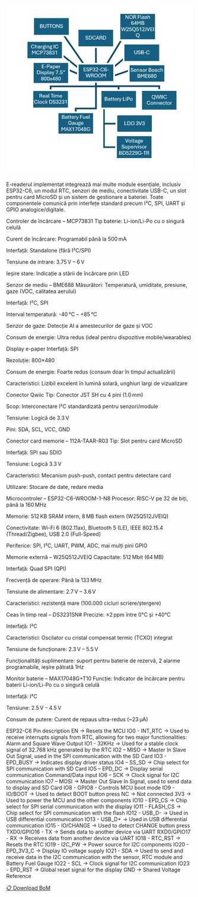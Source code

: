 ![Diagram](Images/Diagram.png)

E-readerul implementat integrează mai multe module esențiale, inclusiv ESP32-C6, un modul RTC, senzori de mediu, 
conectivitate USB-C, un slot pentru card MicroSD și un sistem de gestionare a bateriei. 
Toate componentele comunică prin interfețe standard precum I²C, SPI, UART și GPIO analogice/digitale.

Controler de încărcare – MCP73831
Tip baterie: Li-ion/Li-Po cu o singură celulă

Curent de încărcare: Programabil până la 500 mA

Interfață: Standalone (fără I²C/SPI)

Tensiune de intrare: 3.75 V – 6 V

Ieșire stare: Indicație a stării de încărcare prin LED

Senzor de mediu – BME688
Măsurători: Temperatură, umiditate, presiune, gaze (VOC, calitatea aerului)

Interfață: I²C, SPI

Interval temperatură: -40 °C – +85 °C

Senzor de gaze: Detecție AI a amestecurilor de gaze și VOC

Consum de energie: Ultra redus (ideal pentru dispozitive mobile/wearables)

Display e-paper
Interfață: SPI

Rezoluție: 800×480

Consum de energie: Foarte redus (consum doar în timpul actualizării)

Caracteristici: Lizibil excelent în lumină solară, unghiuri largi de vizualizare

Conector Qwiic
Tip: Conector JST SH cu 4 pini (1.0 mm)

Scop: Interconectare I²C standardizată pentru senzori/module

Tensiune: Logică de 3.3 V

Pini: SDA, SCL, VCC, GND

Conector card memorie – 112A-TAAR-R03
Tip: Slot pentru card MicroSD

Interfață: SPI sau SDIO

Tensiune: Logică 3.3 V

Caracteristici: Mecanism push-push, contact pentru detectare card

Utilizare: Stocare de date, redare media

Microcontroler – ESP32-C6-WROOM-1-N8
Procesor: RISC-V pe 32 de biți, până la 160 MHz

Memorie: 512 KB SRAM intern, 8 MB flash extern (W25Q512JVEIQ)

Conectivitate: Wi-Fi 6 (802.11ax), Bluetooth 5 (LE), IEEE 802.15.4 (Thread/Zigbee), USB 2.0 (Full-Speed)

Periferice: SPI, I²C, UART, PWM, ADC, mai mulți pini GPIO

Memorie externă – W25Q512JVEIQ
Capacitate: 512 Mbit (64 MB)

Interfață: Quad SPI (QPI)

Frecvență de operare: Până la 133 MHz

Tensiune de alimentare: 2.7 V – 3.6 V

Caracteristici: rezistență mare (100.000 cicluri scriere/ștergere)

Ceas în timp real – DS3231SN#
Precizie: ±2 ppm între 0°C și +40°C

Interfață: I²C

Caracteristici: Oscilator cu cristal compensat termic (TCXO) integrat

Tensiune de funcționare: 2.3 V – 5.5 V

Funcționalități suplimentare: suport pentru baterie de rezervă, 2 alarme programabile, ieșire pătrată 1Hz

Monitor baterie – MAX17048G+T10
Funcție: Indicator de încărcare pentru baterii Li-ion/Li-Po cu o singură celulă

Interfață: I²C

Tensiune: 2.5 V – 4.5 V

Consum de putere: Curent de repaus ultra-redus (~23 µA)



ESP32-C6 Pin description
EN -> Resets the MCU
IO0 - INT_RTC -> Used to receive interrupts signals from RTC, allowing for two major functionalities: Alarm and Square Wave Output
IO1 - 32KHz -> Used for a stable clock signal of 32.768 kHz generated by the RTC
IO2 – MISO -> Master In Slave Out Signal, used in the SPI communication with the SD Card
IO3 - EPD_BUSY -> Indicates display driver status
IO4 – SS_SD -> Chip select for SPI communication with SD Card
IO5 – EPD_DC -> Display serial communication Command/Data input
IO6 – SCK -> Clock signal for I2C communication
IO7 – MOSI -> Master Out Slave In Signal, used to send data to display and SD Card
IO8 - GPIO8 - Controls MCU boot mode
IO9 - IO/BOOT -> Used to detect BOOT button press
NC -> Not connected
3V3 -> Used to power the MCU and the other components
IO10 - EPD_CS -> Chip select for SPI serial communication with the display
IO11 - FLASH_CS -> Chip select for SPI communication with the flash
IO12 - USB_D- -> Used in USB differential communication
IO13 - USB_D+ -> Used in USB differential communication
IO15 - IO/CHANGE -> Used to detect CHANGE button press
TXD0/GPIO16 - TX -> Sends data to another device via UART
RXD0/GPIO17 - RX -> Receives data from another device via UART
IO18 - RTC_RST -> Resets the RTC
IO19 - I2C_PW -> Power source for I2C components
IO20 - EPD_3V3_C -> Display IO voltage supply
IO21 - SDA -> Used to send and receive data in the I2C communication with the sensor, RTC module and Battery Fuel Gauge
IO22 - SCL -> Clock signal for I2C communication
IO23 - EPD_RST -> Global reset signal for the display
GND -> Shared Voltage Reference


[📋 Download BoM](./Manufacturing/Bill%20of%20Materials.csv)